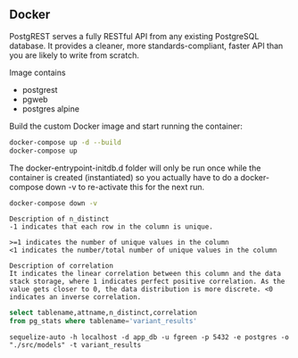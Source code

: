 ## Docker


PostgREST serves a fully RESTful API from any existing PostgreSQL database. It provides a cleaner, more standards-compliant, faster API than you are likely to write from scratch.

Image contains
<!-- https://github.com/suzel/docker-postgrest -->
- postgrest
- pgweb
- postgres alpine

Build the custom Docker image and start running the container:
```bash
docker-compose up -d --build
docker-compose up
```

The docker-entrypoint-initdb.d folder will only be run once while the container is created (instantiated) so you actually have to do a docker-compose down -v to re-activate this for the next run.
```bash
docker-compose down -v
```

```
Description of n_distinct
-1 indicates that each row in the column is unique.

>=1 indicates the number of unique values in the column
<1 indicates the number/total number of unique values in the column

Description of correlation
It indicates the linear correlation between this column and the data stack storage, where 1 indicates perfect positive correlation. As the value gets closer to 0, the data distribution is more discrete. <0 indicates an inverse correlation.
```

```sql
select tablename,attname,n_distinct,correlation
from pg_stats where tablename='variant_results'
```

```
sequelize-auto -h localhost -d app_db -u fgreen -p 5432 -e postgres -o "./src/models" -t variant_results
```
